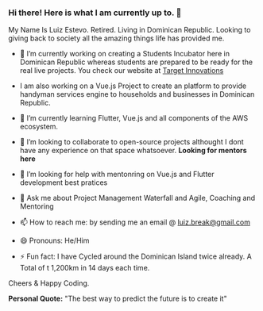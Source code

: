 ### Hi there! Here is what I am currently up to. 👋

My Name Is Luiz Estevo. Retired. Living in Dominican Republic. Looking to giving back to society all the amazing things life has provided me.

- 🔭 I’m currently working on creating a Students Incubator here in Dominican Republic whereas students are prepared to be ready for the real live projects. You check our website at [Target Innovations](https://www.target-innovations.com/#/)

-    I am also working on a Vue.js Project to create an platform to provide handyman services engine to households and businesses in Dominican Republic. 

- 🌱  I’m currently learning Flutter, Vue.js and all components of the AWS ecosystem.

- 👯  I’m looking to collaborate to open-source projects althought I dont have any experience on that space whatsoever. **Looking for mentors here**

- 🤔  I’m looking for help with mentonring on Vue.js and Flutter development best pratices

- 💬  Ask me about Project Management Waterfall and Agile, Coaching and Mentoring

- 📫  How to reach me: by sending me an email @ luiz.break@gmail.com

- 😄  Pronouns: He/Him

- ⚡ Fun fact: I have Cycled around the Dominican Island twice already. A Total of t 1,200km in 14 days each time.

Cheers & Happy Coding.

**Personal Quote:** "The best way to predict the future is to create it"
